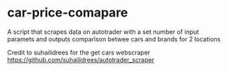 # car-price-comapare
A script that scrapes data on autotrader with a set number of input paramets and outputs comparison betwee cars and brands for 2 locations

Credit to suhailidrees for the get cars webscraper 
https://github.com/suhailidrees/autotrader_scraper

